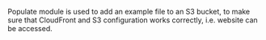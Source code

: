 Populate module is used to add an example file to an S3 bucket, to make sure that CloudFront and S3 configuration works correctly, i.e. website can be accessed.
